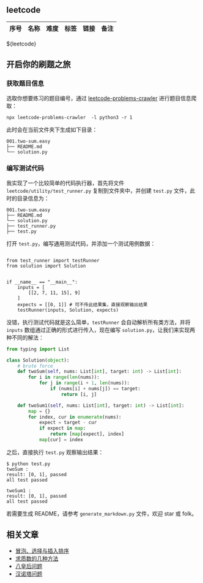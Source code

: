 ## leetcode
| 序号 | 名称 | 难度 | 标签 | 链接 | 备注 |
| :----:| :---- | :----: | :----: | :----: | :---- |
${leetcode}

## 开启你的刷题之旅
### 获取题目信息
选取你想要练习的题目编号，通过 [leetcode-problems-crawler](https://github.com/vv13/leetcode-problems-crawler) 进行题目信息爬取：
```
npx leetcode-problems-crawler  -l python3 -r 1
```

此时会在当前文件夹下生成如下目录：
```
001.two-sum.easy
├── README.md
└── solution.py
```

### 编写测试代码
我实现了一个比较简单的代码执行器，首先将文件 `leetcode/utility/test_runner.py` 复制到文件夹中，并创建 `test.py` 文件，此时的目录信息为：
```
001.two-sum.easy
├── README.md
└── solution.py
├── test_runner.py
├── test.py
```

打开 `test.py`，编写通用测试代码，并添加一个测试用例数据：
```

from test_runner import testRunner
from solution import Solution


if __name__ == "__main__":
    inputs = [
        [[2, 7, 11, 15], 9]
    ]
    expects = [[0, 1]] # 可不传此结果集，直接观察输出结果
    testRunner(inputs, Solution, expects)
```

没错，执行测试代码就是这么简单，`testRunner` 会自动解析所有类方法，并将 `inputs` 数组通过正确的形式进行传入，现在编写 `solution.py`，让我们来实现两种不同的解法：
```python
from typing import List

class Solution(object):
    # brute force
    def twoSum(self, nums: List[int], target: int) -> List[int]:
        for i in range(len(nums)):
            for j in range(i + 1, len(nums)):
                if (nums[i] + nums[j]) == target:
                    return [i, j]

    def twoSum1(self, nums: List[int], target: int) -> List[int]:
        map = {}
        for index, cur in enumerate(nums):
            expect = target - cur
            if expect in map:
                return [map[expect], index]
            map[cur] = index

```

之后，直接执行 `test.py` 观察输出结果：
```
$ python test.py
twoSum :
result: [0, 1], passed
all test passed

twoSum1 :
result: [0, 1], passed
all test passed

```

若需要生成 README，请参考 `generate_markdown.py` 文件，欢迎 star 或 folk。

## 相关文章
- [冒泡、选择与插入排序](https://vv13.cn/Algorithm/%E5%86%92%E6%B3%A1%E3%80%81%E9%80%89%E6%8B%A9%E4%B8%8E%E6%8F%92%E5%85%A5%E6%8E%92%E5%BA%8F/)
- [求质数的几种方法](https://vv13.cn/Algorithm/%E6%B1%82%E8%B4%A8%E6%95%B0%E7%9A%84%E5%87%A0%E7%A7%8D%E6%96%B9%E6%B3%95/)
- [八皇后问题](https://vv13.cn/Algorithm/%E5%85%AB%E7%9A%87%E5%90%8E%E9%97%AE%E9%A2%98/)
- [汉诺塔问题](https://vv13.cn/Algorithm/%E6%B1%89%E8%AF%BA%E5%A1%94%E9%97%AE%E9%A2%98/)
